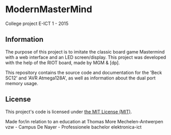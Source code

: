 ModernMasterMind
================
College project E-ICT 1 - 2015

Information
-----------
The purpose of this project is to imitate the classic board game Mastermind with a web interface and an LED screen/display.
This project was developed with the help of the RIOT board, made by MGM & [dp].

This repository contains the source code and documentation for the 'Beck SC12' and 'AVR Atmega128A', as well as information about the dual port memory usage.

License
-------
This project's code is licensed under [the MIT License (MIT)](LICENSE).

Made for/in relation to an education at Thomas More Mechelen-Antwerpen vzw - Campus De Nayer - Professionele bachelor elektronica-ict
